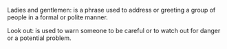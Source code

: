Ladies and gentlemen: is a phrase used to address or greeting a group of people in a formal or polite manner.

Look out: is used to warn someone to be careful or to watch out for danger or a potential problem. 